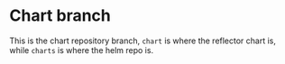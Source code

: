 
# Chart branch

This is the chart repository branch, `chart` is where the reflector chart is, while `charts`
is where the helm repo is.
